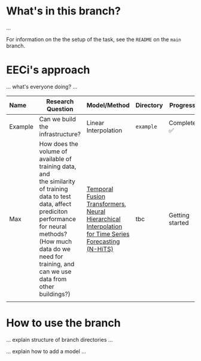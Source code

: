# What's in this branch?

...

For information on the the setup of the task, see the `README` on the `main` branch.

# EECi's approach

... what's everyone doing? ...

| Name    | Research Question                                                                                                                                                                                                                                         | Model/Method                                                                                                                                                            | Directory   | Progress        |
| :------ | --------------------------------------------------------------------------------------------------------------------------------------------------------------------------------------------------------------------------------------------------------- | ----------------------------------------------------------------------------------------------------------------------------------------------------------------------- | ----------- | --------------- |
| Example | Can we build the infrastructure?                                                                                                                                                                                                                          | Linear Interpolation                                                                                                                                                    | `example` | Complete ✅     |
| Max     | How does the volume of available of training data, and<br />the similarity of training data to test data, affect prediciton<br />performance for neural methods? (How much data do we<br />need for training, and can we use data from other buildings?) | [Temporal Fusion Transformers](https://arxiv.org/abs/1912.09363),<br />[Neural Hierarchical Interpolation<br />for Time Series Forecasting (N-HiTS)](https://arxiv.org/abs/2201.12886) | tbc         | Getting started |
|         |                                                                                                                                                                                                                                                           |                                                                                                                                                                         |             |                 |

# How to use the branch

... explain structure of branch directories ...

... explain how to add a model ...
